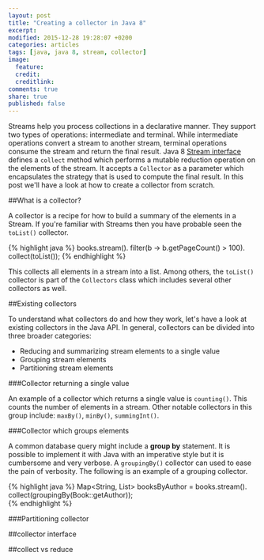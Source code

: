 ```yaml
---
layout: post
title: "Creating a collector in Java 8"
excerpt:
modified: 2015-12-28 19:28:07 +0200
categories: articles
tags: [java, java 8, stream, collector]
image:
  feature:
  credit:
  creditlink:
comments: true
share: true
published: false
---
```


Streams help you process collections in a declarative manner. They support two types of operations: intermediate and terminal. While intermediate operations convert a stream to another stream, terminal operations consume the stream and return the final result. Java 8 [Stream interface](https://docs.oracle.com/javase/8/docs/api/java/util/stream/Stream.html "Java 8 API Stream interface") defines a `collect` method which performs a mutable reduction operation on the elements of the stream. It accepts a `Collector` as a parameter which encapsulates the strategy that is used to compute the final result. In this post we'll have a look at how to create a collector from scratch.

##What is a collector?

A collector is a recipe for how to build a summary of the elements in a Stream. If you're familiar with Streams then you have probable seen the `toList()` collector.

{% highlight java %}
books.stream().
  filter(b -> b.getPageCount() > 100).
  collect(toList());
{% endhighlight %}

This collects all elements in a stream into a list. Among others, the `toList()` collector is part of the `Collectors` class which includes several other collectors as well.

##Existing collectors

To understand what collectors do and how they work, let's have a look at existing collectors in the Java API. In general, collectors can be divided into three broader categories:

* Reducing and summarizing stream elements to a single value
* Grouping stream elements
* Partitioning stream elements

###Collector returning a single value

An example of a collector which returns a single value is `counting()`. This counts the number of elements in a stream. Other notable collectors in this group include: `maxBy()`, `minBy()`, `summingInt()`.

###Collector which groups elements

A common database query might include a **group by** statement. It is possible to implement it with Java with an imperative style but it is cumbersome and very verbose. A `groupingBy()` collector can used to ease the pain of verbosity. The following is an example of a grouping collector.

{% highlight java %}
Map<String, List<Book>> booksByAuthor = books.stream().
  collect(groupingBy(Book::getAuthor));  
{% endhighlight %}

###Partitioning collector


##collector interface

##collect vs reduce
